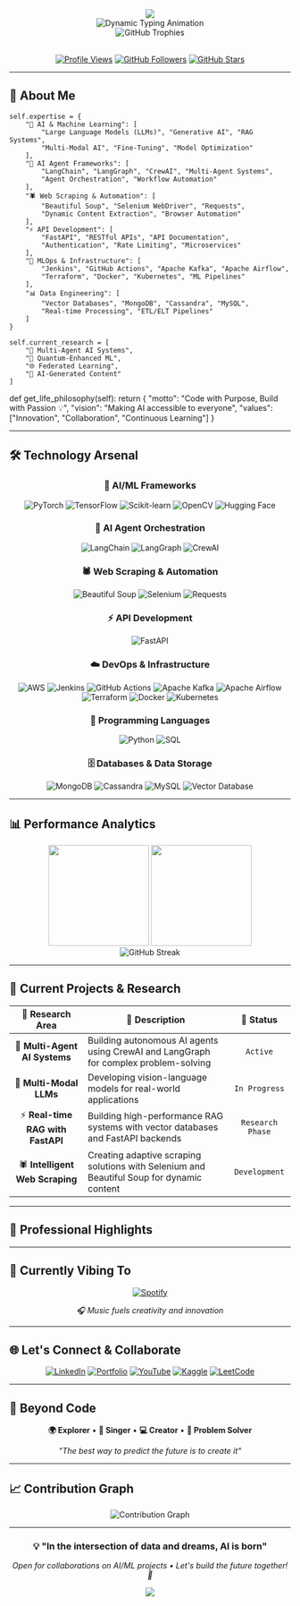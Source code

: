 <div align="center">
  <img src="https://capsule-render.vercel.app/api?type=waving&color=gradient&customColorList=6,11,20&height=180&section=header&text=Welcome%20to%20My%20Digital%20Universe&fontSize=42&fontColor=fff&animation=twinkling&fontAlignY=32&desc=Where%20Data%20Meets%20Intelligence&descAlignY=51&descSize=16" />
</div>

<div align="center">
  <img src="https://readme-typing-svg.demolab.com?font=JetBrains+Mono&weight=600&size=32&duration=3000&pause=800&color=00D4FF&center=true&vCenter=true&multiline=true&random=false&width=900&height=120&lines=%F0%9F%91%8B+Hello%2C+I'm+Dhruv+Saxena;%F0%9F%A4%96+AI+Solutions+Architect+%7C+ML+Engineer;%F0%9F%9A%80+Building+Tomorrow's+Intelligence+Today" alt="Dynamic Typing Animation" />
</div>

<div align="center">
  <img src="https://github-profile-trophy.vercel.app/?username=dhruv-saxena-25&theme=nord&no-frame=true&row=1&column=7&margin-w=10&margin-h=10" alt="GitHub Trophies" />
</div>

<br/>

<div align="center">
  
  [![Profile Views](https://komarev.com/ghpvc/?username=dhruv-saxena-25&label=Profile%20Views&color=00d4ff&style=for-the-badge&labelColor=1a1b27)](https://github.com/dhruv-saxena-25)
  [![GitHub Followers](https://img.shields.io/github/followers/dhruv-saxena-25?label=Followers&style=for-the-badge&color=00d4ff&labelColor=1a1b27&logo=github)](https://github.com/dhruv-saxena-25)
  [![GitHub Stars](https://img.shields.io/github/stars/dhruv-saxena-25?label=Stars&style=for-the-badge&color=ffd700&labelColor=1a1b27&logo=github)](https://github.com/dhruv-saxena-25)
  
</div>

---

## 🎯 **About Me**
    self.expertise = {
        "🧠 AI & Machine Learning": [
            "Large Language Models (LLMs)", "Generative AI", "RAG Systems",
            "Multi-Modal AI", "Fine-Tuning", "Model Optimization"
        ],
        "🤖 AI Agent Frameworks": [
            "LangChain", "LangGraph", "CrewAI", "Multi-Agent Systems",
            "Agent Orchestration", "Workflow Automation"
        ],
        "🕷️ Web Scraping & Automation": [
            "Beautiful Soup", "Selenium WebDriver", "Requests",
            "Dynamic Content Extraction", "Browser Automation"
        ],
        "⚡ API Development": [
            "FastAPI", "RESTful APIs", "API Documentation",
            "Authentication", "Rate Limiting", "Microservices"
        ],
        "🔧 MLOps & Infrastructure": [
            "Jenkins", "GitHub Actions", "Apache Kafka", "Apache Airflow", 
            "Terraform", "Docker", "Kubernetes", "ML Pipelines"
        ],
        "📊 Data Engineering": [
            "Vector Databases", "MongoDB", "Cassandra", "MySQL",
            "Real-time Processing", "ETL/ELT Pipelines"
        ]
    }
    
    self.current_research = [
        "🔬 Multi-Agent AI Systems",
        "🧪 Quantum-Enhanced ML",
        "🌐 Federated Learning",
        "🎨 AI-Generated Content"
    ]
    
def get_life_philosophy(self):
    return {
        "motto": "Code with Purpose, Build with Passion 💡",
        "vision": "Making AI accessible to everyone",
        "values": ["Innovation", "Collaboration", "Continuous Learning"]
    }

  
---

## 🛠️ **Technology Arsenal**

<div align="center">

### **🧠 AI/ML Frameworks**
![PyTorch](https://img.shields.io/badge/PyTorch-%23EE4C2C.svg?style=for-the-badge&logo=PyTorch&logoColor=white)
![TensorFlow](https://img.shields.io/badge/TensorFlow-%23FF6F00.svg?style=for-the-badge&logo=TensorFlow&logoColor=white)
![Scikit-learn](https://img.shields.io/badge/scikit--learn-%23F7931E.svg?style=for-the-badge&logo=scikit-learn&logoColor=white)
![OpenCV](https://img.shields.io/badge/opencv-%23white.svg?style=for-the-badge&logo=opencv&logoColor=white)
![Hugging Face](https://img.shields.io/badge/🤗%20Hugging%20Face-FFD21E?style=for-the-badge&logoColor=black)

### **🤖 AI Agent Orchestration**
![LangChain](https://img.shields.io/badge/LangChain-1C3C3C?style=for-the-badge&logo=langchain&logoColor=white)
![LangGraph](https://img.shields.io/badge/LangGraph-FF6B35?style=for-the-badge&logo=graphql&logoColor=white)
![CrewAI](https://img.shields.io/badge/CrewAI-8B5CF6?style=for-the-badge&logo=robot&logoColor=white)

### **🕷️ Web Scraping & Automation**
![Beautiful Soup](https://img.shields.io/badge/Beautiful%20Soup-59666C?style=for-the-badge&logo=python&logoColor=white)
![Selenium](https://img.shields.io/badge/Selenium-43B02A?style=for-the-badge&logo=selenium&logoColor=white)
![Requests](https://img.shields.io/badge/Requests-FF6B6B?style=for-the-badge&logo=python&logoColor=white)

### **⚡ API Development**
![FastAPI](https://img.shields.io/badge/FastAPI-005571?style=for-the-badge&logo=fastapi&logoColor=white)

### **☁️ DevOps & Infrastructure**
![AWS](https://img.shields.io/badge/AWS-%23FF9900.svg?style=for-the-badge&logo=amazon-aws&logoColor=white)
![Jenkins](https://img.shields.io/badge/jenkins-%232C5263.svg?style=for-the-badge&logo=jenkins&logoColor=white)
![GitHub Actions](https://img.shields.io/badge/github%20actions-%232671E5.svg?style=for-the-badge&logo=githubactions&logoColor=white)
![Apache Kafka](https://img.shields.io/badge/Apache%20Kafka-000?style=for-the-badge&logo=apachekafka)
![Apache Airflow](https://img.shields.io/badge/Apache%20Airflow-017CEE?style=for-the-badge&logo=Apache%20Airflow&logoColor=white)
![Terraform](https://img.shields.io/badge/terraform-%235835CC.svg?style=for-the-badge&logo=terraform&logoColor=white)
![Docker](https://img.shields.io/badge/docker-%230db7ed.svg?style=for-the-badge&logo=docker&logoColor=white)
![Kubernetes](https://img.shields.io/badge/kubernetes-%23326ce5.svg?style=for-the-badge&logo=kubernetes&logoColor=white)

### **🐍 Programming Languages**
![Python](https://img.shields.io/badge/python-3670A0?style=for-the-badge&logo=python&logoColor=ffdd54)
![SQL](https://img.shields.io/badge/sql-%2300758f.svg?style=for-the-badge&logo=postgresql&logoColor=white)

### **🗄️ Databases & Data Storage**
![MongoDB](https://img.shields.io/badge/MongoDB-%234ea94b.svg?style=for-the-badge&logo=mongodb&logoColor=white)
![Cassandra](https://img.shields.io/badge/cassandra-%231287B1.svg?style=for-the-badge&logo=apache-cassandra&logoColor=white)
![MySQL](https://img.shields.io/badge/mysql-%2300758f.svg?style=for-the-badge&logo=mysql&logoColor=white)
![Vector Database](https://img.shields.io/badge/Vector%20DB-FF6B6B?style=for-the-badge&logo=vectorlogozone&logoColor=white)

</div>

---

## 📊 **Performance Analytics**

<div align="center">
  <img height="180em" src="https://github-readme-stats.vercel.app/api?username=dhruv-saxena-25&show_icons=true&theme=tokyonight&include_all_commits=true&count_private=true&hide_border=true&bg_color=0d1117&title_color=00d4ff&icon_color=00d4ff&text_color=c9d1d9&border_radius=15" />
  <img height="180em" src="https://github-readme-stats.vercel.app/api/top-langs/?username=dhruv-saxena-25&layout=compact&langs_count=8&theme=tokyonight&hide_border=true&bg_color=0d1117&title_color=00d4ff&text_color=c9d1d9&border_radius=15" />
</div>

<div align="center">
  <img src="https://github-readme-streak-stats.herokuapp.com/?user=dhruv-saxena-25&theme=tokyonight&hide_border=true&background=0d1117&stroke=00d4ff&ring=00d4ff&fire=ff6b6b&currStreakNum=c9d1d9&sideNums=c9d1d9&currStreakLabel=00d4ff&sideLabels=c9d1d9&dates=8b949e&border_radius=15" alt="GitHub Streak" />
</div>

---

## 🚀 **Current Projects & Research**

<div align="center">

| 🔬 **Research Area** | 📝 **Description** | 🎯 **Status** |
|:---:|---|:---:|
| 🤖 **Multi-Agent AI Systems** | Building autonomous AI agents using CrewAI and LangGraph for complex problem-solving | `Active` |
| 🧠 **Multi-Modal LLMs** | Developing vision-language models for real-world applications | `In Progress` |
| ⚡ **Real-time RAG with FastAPI** | Building high-performance RAG systems with vector databases and FastAPI backends | `Research Phase` |
| 🕷️ **Intelligent Web Scraping** | Creating adaptive scraping solutions with Selenium and Beautiful Soup for dynamic content | `Development` |

</div>

---

## 🌟 **Professional Highlights**

<div align="center">


</div>

---

## 🎵 **Currently Vibing To**

<div align="center">
  
[![Spotify](https://spotify-github-profile.kittinanx.com/api/spotify-playing)](https://spotify-github-profile.kittinanx.com/api/spotify-playing)

*🎧 Music fuels creativity and innovation*

</div>

---

## 🌐 **Let's Connect & Collaborate**

<div align="center">

[![LinkedIn](https://img.shields.io/badge/LinkedIn-%230077B5.svg?style=for-the-badge&logo=linkedin&logoColor=white)](https://www.linkedin.com/in/dhruv-saxena-25-08-2000aug/)
[![Portfolio](https://img.shields.io/badge/Portfolio-%23000000.svg?style=for-the-badge&logo=firefox&logoColor=white)](https://dhruvsaxena25.com)
[![YouTube](https://img.shields.io/badge/YouTube-%23FF0000.svg?style=for-the-badge&logo=YouTube&logoColor=white)](https://www.youtube.com/c/dhruva.saxena)
[![Kaggle](https://img.shields.io/badge/Kaggle-035a7d?style=for-the-badge&logo=kaggle&logoColor=white)](https://kaggle.com/dhruvkaystha)
[![LeetCode](https://img.shields.io/badge/LeetCode-000000?style=for-the-badge&logo=LeetCode&logoColor=#d16c06)](https://www.leetcode.com/dhruv_saxena25)

</div>

---

## 🎨 **Beyond Code**

<div align="center">

**🌍 Explorer** • **🎤 Singer** • **💻 Creator** • **🎯 Problem Solver**

*"The best way to predict the future is to create it"*

</div>

---

## 📈 **Contribution Graph**

<div align="center">
  <img src="https://github-readme-activity-graph.vercel.app/graph?username=dhruv-saxena-25&theme=tokyo-night&bg_color=0d1117&color=00d4ff&line=00d4ff&point=ff6b6b&area=true&hide_border=true&border_radius=15" alt="Contribution Graph" />
</div>

---

<div align="center">
  
  ### 💡 **"In the intersection of data and dreams, AI is born"**
  
  *Open for collaborations on AI/ML projects • Let's build the future together! 🚀*
  
</div>

<div align="center">
  <img src="https://capsule-render.vercel.app/api?type=waving&color=gradient&customColorList=6,11,20&height=100&section=footer&animation=twinkling" />
</div>

